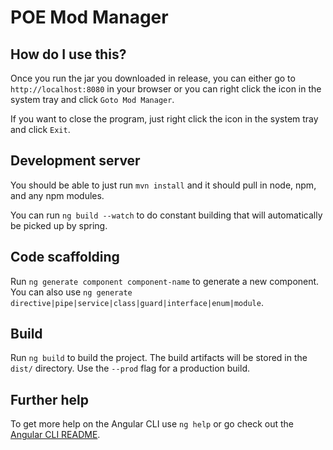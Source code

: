 # POE Mod Manager

## How do I use this?

Once you run the jar you downloaded in release, you can either go to `http://localhost:8080` in your browser 
or you can right click the icon in the system tray and click `Goto Mod Manager`.

If you want to close the program, just right click the icon in the system tray and click `Exit`.

## Development server

You should be able to just run `mvn install` and it should pull in node, npm, and any npm modules. 

You can run `ng build --watch` to do constant building that will automatically be picked up by spring.

## Code scaffolding

Run `ng generate component component-name` to generate a new component. You can also use `ng generate directive|pipe|service|class|guard|interface|enum|module`.

## Build

Run `ng build` to build the project. The build artifacts will be stored in the `dist/` directory. Use the `--prod` flag for a production build.

## Further help

To get more help on the Angular CLI use `ng help` or go check out the [Angular CLI README](https://github.com/angular/angular-cli/blob/master/README.md).
